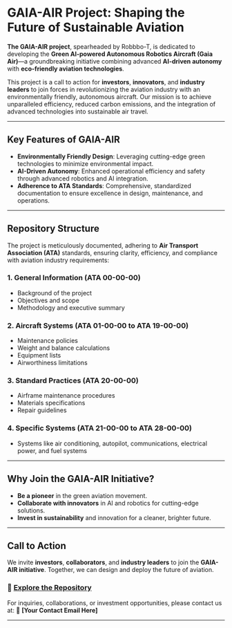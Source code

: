 
# GAIA-AIR Project: Shaping the Future of Sustainable Aviation

**The GAIA-AIR project**, spearheaded by Robbbo-T, is dedicated to developing the **Green AI-powered Autonomous Robotics Aircraft (Gaia Air)**—a groundbreaking initiative combining advanced **AI-driven autonomy** with **eco-friendly aviation technologies**. 

This project is a call to action for **investors**, **innovators**, and **industry leaders** to join forces in revolutionizing the aviation industry with an environmentally friendly, autonomous aircraft. Our mission is to achieve unparalleled efficiency, reduced carbon emissions, and the integration of advanced technologies into sustainable air travel.

---

## **Key Features of GAIA-AIR**
- **Environmentally Friendly Design**: Leveraging cutting-edge green technologies to minimize environmental impact.
- **AI-Driven Autonomy**: Enhanced operational efficiency and safety through advanced robotics and AI integration.
- **Adherence to ATA Standards**: Comprehensive, standardized documentation to ensure excellence in design, maintenance, and operations.

---

## **Repository Structure**

The project is meticulously documented, adhering to **Air Transport Association (ATA)** standards, ensuring clarity, efficiency, and compliance with aviation industry requirements:

### **1. General Information (ATA 00-00-00)**
- Background of the project
- Objectives and scope
- Methodology and executive summary

### **2. Aircraft Systems (ATA 01-00-00 to ATA 19-00-00)**
- Maintenance policies
- Weight and balance calculations
- Equipment lists
- Airworthiness limitations

### **3. Standard Practices (ATA 20-00-00)**
- Airframe maintenance procedures
- Materials specifications
- Repair guidelines

### **4. Specific Systems (ATA 21-00-00 to ATA 28-00-00)**
- Systems like air conditioning, autopilot, communications, electrical power, and fuel systems

---

## **Why Join the GAIA-AIR Initiative?**

- **Be a pioneer** in the green aviation movement.
- **Collaborate with innovators** in AI and robotics for cutting-edge solutions.
- **Invest in sustainability** and innovation for a cleaner, brighter future.

---

## **Call to Action**

We invite **investors**, **collaborators**, and **industry leaders** to join the **GAIA-AIR initiative**. Together, we can design and deploy the future of aviation.

### 📂 [Explore the Repository](https://github.com/Robbbo-T/GAIA-AIR-CSDB)

For inquiries, collaborations, or investment opportunities, please contact us at:
📧 **[Your Contact Email Here]**

---
